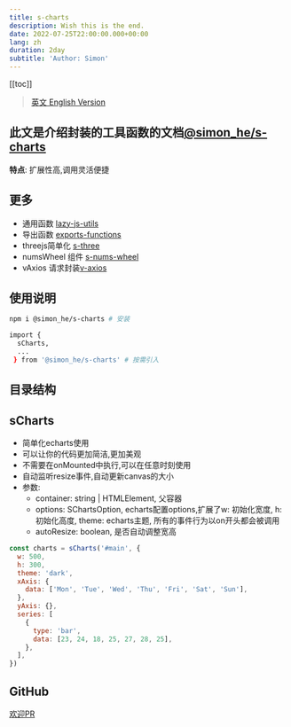 ```yaml
---
title: s-charts
description: Wish this is the end.
date: 2022-07-25T22:00:00.000+00:00
lang: zh
duration: 2day
subtitle: 'Author: Simon'
---
```


<script setup lang="ts">
const directoryList = {
  "sCharts":"echarts封装函数",
}
</script>

[[toc]]

> [英文 English Version](/posts/charts)

## 此文是介绍封装的工具函数的文档[@simon_he/s-charts](https://www.npmjs.com/package/@simon_he/s-charts)

<div flex="~" items-center><strong>特点</strong>: 扩展性高,调用灵活便捷 <span i-fluent:flash-28-filled bg-amber  /></div>

## 更多
- 通用函数 [lazy-js-utils](/posts/ToolsFunction-zh)
- 导出函数 [exports-functions](/posts/exportsfunction-zh)
- threejs简单化 [s-three](/posts/threejs-zh)
- numsWheel 组件 [s-nums-wheel](/posts/numsWheel)
- vAxios 请求封装[v-axios](/posts/vAxios)

## 使用说明
```bash
npm i @simon_he/s-charts # 安装

import {
  sCharts,
  ...
 } from '@simon_he/s-charts' # 按需引入

```

## 目录结构
<Directory type="zh" :lists="directoryList"></Directory>

## sCharts
- 简单化echarts使用
- 可以让你的代码更加简洁,更加美观
- 不需要在onMounted中执行,可以在任意时刻使用
- 自动监听resize事件,自动更新canvas的大小
- 参数:
  - container: string | HTMLElement, 父容器
  - options: SChartsOption, echarts配置options,扩展了w: 初始化宽度, h: 初始化高度, theme: echarts主题, 所有的事件行为以on开头都会被调用
  - autoResize: boolean, 是否自动调整宽高
```javascript
const charts = sCharts('#main', {
  w: 500,
  h: 300,
  theme: 'dark',
  xAxis: {
    data: ['Mon', 'Tue', 'Wed', 'Thu', 'Fri', 'Sat', 'Sun'],
  },
  yAxis: {},
  series: [
    {
      type: 'bar',
      data: [23, 24, 18, 25, 27, 28, 25],
    },
  ],
})
```

## GitHub
[欢迎PR](https://github.com/Simon-He95/sCharts)
